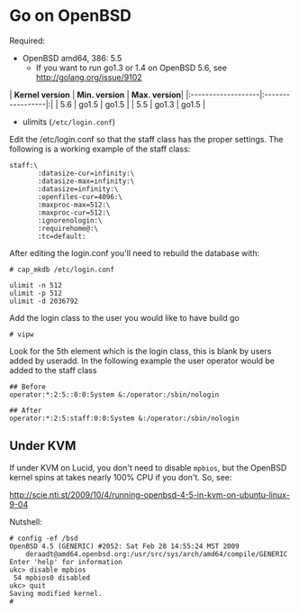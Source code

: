 # Go on OpenBSD

Required:

  * OpenBSD amd64, 386: 5.5
    * If you want to run go1.3 or 1.4 on OpenBSD 5.6, see http://golang.org/issue/9102

| **Kernel version** | **Min. version** | **Max. version**|
|:-------------------|:-----------------|:|
| 5.6                | go1.5            | go1.5 |
| 5.5                | go1.3            | go1.5 |

  * ulimits (` /etc/login.conf `)

Edit the /etc/login.conf so that the staff class has the proper
settings. The following is a working example of the staff class:
```
staff:\
       :datasize-cur=infinity:\
       :datasize-max=infinity:\
       :datasize=infinity:\
       :openfiles-cur=4096:\
       :maxproc-max=512:\
       :maxproc-cur=512:\
       :ignorenologin:\
       :requirehome@:\
       :tc=default:
```

After editing the login.conf you'll need to rebuild the database with:
```
# cap_mkdb /etc/login.conf
```

```
ulimit -n 512
ulimit -p 512
ulimit -d 2036792
```

Add the login class to the user you would like to have build go
```
# vipw
```

Look for the 5th element which is the login class, this is blank by
users added by useradd. In the following example the user operator
would be added to the staff class
```
## Before
operator:*:2:5::0:0:System &:/operator:/sbin/nologin

## After
operator:*:2:5:staff:0:0:System &:/operator:/sbin/nologin
```

## Under KVM

If under KVM on Lucid, you don't need to disable ` mpbios `, but the OpenBSD kernel spins at takes nearly 100% CPU if you don't.  So, see:

http://scie.nti.st/2009/10/4/running-openbsd-4-5-in-kvm-on-ubuntu-linux-9-04

Nutshell:

```
# config -ef /bsd
OpenBSD 4.5 (GENERIC) #2052: Sat Feb 28 14:55:24 MST 2009
    deraadt@amd64.openbsd.org:/usr/src/sys/arch/amd64/compile/GENERIC
Enter 'help' for information
ukc> disable mpbios
 54 mpbios0 disabled
ukc> quit
Saving modified kernel.
#
```
